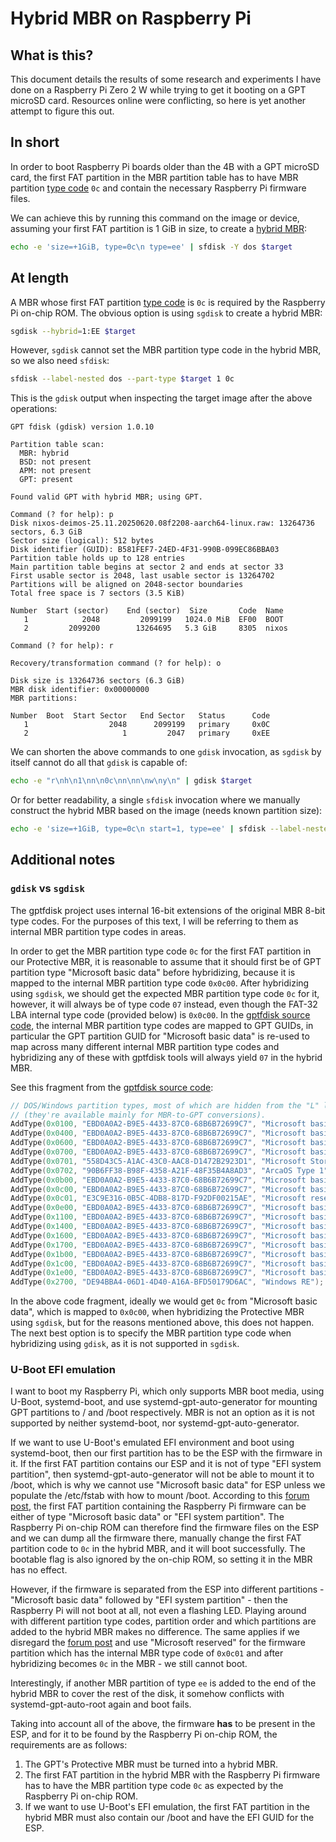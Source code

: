 # Hybrid MBR on Raspberry Pi

## What is this?

This document details the results of some research and experiments I have done
on a Raspberry Pi Zero 2 W while trying to get it booting on a GPT microSD
card. Resources online were conflicting, so here is yet another attempt to
figure this out.


## In short

In order to boot Raspberry Pi boards older than the 4B with a GPT microSD card,
the first FAT partition in the MBR partition table has to have MBR partition
[type code] `0c` and contain the necessary Raspberry Pi firmware files.

We can achieve this by running this command on the image or device, assuming
your first FAT partition is 1 GiB in size, to create a [hybrid MBR]:
```sh
echo -e 'size=+1GiB, type=0c\n type=ee' | sfdisk -Y dos $target
```

[type code]: https://aeb.win.tue.nl/partitions/partition_types-1.html
[hybrid MBR]: https://www.rodsbooks.com/gdisk/hybrid.html


## At length

A MBR whose first FAT partition [type code] is `0c` is required by the
Raspberry Pi on-chip ROM. The obvious option is using `sgdisk` to create a
hybrid MBR:
```sh
sgdisk --hybrid=1:EE $target
```

However, `sgdisk` cannot set the MBR partition type code in the hybrid MBR, so
we also need `sfdisk`:
```sh
sfdisk --label-nested dos --part-type $target 1 0c
```

This is the `gdisk` output when inspecting the target image after the above
operations:
```
GPT fdisk (gdisk) version 1.0.10

Partition table scan:
  MBR: hybrid
  BSD: not present
  APM: not present
  GPT: present

Found valid GPT with hybrid MBR; using GPT.

Command (? for help): p
Disk nixos-deimos-25.11.20250620.08f2208-aarch64-linux.raw: 13264736 sectors, 6.3 GiB
Sector size (logical): 512 bytes
Disk identifier (GUID): B581FEF7-24ED-4F31-990B-099EC86BBA03
Partition table holds up to 128 entries
Main partition table begins at sector 2 and ends at sector 33
First usable sector is 2048, last usable sector is 13264702
Partitions will be aligned on 2048-sector boundaries
Total free space is 7 sectors (3.5 KiB)

Number  Start (sector)    End (sector)  Size       Code  Name
   1            2048         2099199   1024.0 MiB  EF00  BOOT
   2         2099200        13264695   5.3 GiB     8305  nixos

Command (? for help): r

Recovery/transformation command (? for help): o

Disk size is 13264736 sectors (6.3 GiB)
MBR disk identifier: 0x00000000
MBR partitions:

Number  Boot  Start Sector   End Sector   Status      Code
   1                  2048      2099199   primary     0x0C
   2                     1         2047   primary     0xEE
```

We can shorten the above commands to one `gdisk` invocation, as `sgdisk` by
itself cannot do all that `gdisk` is capable of:
```sh
echo -e "r\nh\n1\nn\n0c\nn\nn\nw\ny\n" | gdisk $target
```

Or for better readability, a single `sfdisk` invocation where we manually
construct the hybrid MBR based on the image (needs known partition size):
```sh
echo -e 'size=+1GiB, type=0c\n start=1, type=ee' | sfdisk --label-nested dos $target
```


## Additional notes

### `gdisk` vs `sgdisk`

The gptfdisk project uses internal 16-bit extensions of the original MBR 8-bit
type codes. For the purposes of this text, I will be referring to them as
internal MBR partition type codes in areas.

In order to get the MBR partition type code `0c` for the first FAT partition in
our Protective MBR, it is reasonable to assume that it should first be of GPT
partition type "Microsoft basic data" before hybridizing, because it is mapped
to the internal MBR partition type code `0x0c00`. After hybridizing using
`sgdisk`, we should get the expected MBR partition type code `0c` for it,
however, it will always be of type code `07` instead, even though the FAT-32
LBA internal type code (provided below) is `0x0c00`. In the [gptfdisk source
code], the internal MBR partition type codes are mapped to GPT GUIDs, in
particular the GPT partition GUID for "Microsoft basic data" is re-used to map
across many different internal MBR partition type codes and hybridizing any of
these with gptfdisk tools will always yield `07` in the hybrid MBR.

See this fragment from the [gptfdisk source code]:
```cpp
// DOS/Windows partition types, most of which are hidden from the "L" listing
// (they're available mainly for MBR-to-GPT conversions).
AddType(0x0100, "EBD0A0A2-B9E5-4433-87C0-68B6B72699C7", "Microsoft basic data", 0); // FAT-12
AddType(0x0400, "EBD0A0A2-B9E5-4433-87C0-68B6B72699C7", "Microsoft basic data", 0); // FAT-16 < 32M
AddType(0x0600, "EBD0A0A2-B9E5-4433-87C0-68B6B72699C7", "Microsoft basic data", 0); // FAT-16
AddType(0x0700, "EBD0A0A2-B9E5-4433-87C0-68B6B72699C7", "Microsoft basic data", 1); // NTFS (or HPFS)
AddType(0x0701, "558D43C5-A1AC-43C0-AAC8-D1472B2923D1", "Microsoft Storage Replica", 1);
AddType(0x0702, "90B6FF38-B98F-4358-A21F-48F35B4A8AD3", "ArcaOS Type 1", 1);
AddType(0x0b00, "EBD0A0A2-B9E5-4433-87C0-68B6B72699C7", "Microsoft basic data", 0); // FAT-32
AddType(0x0c00, "EBD0A0A2-B9E5-4433-87C0-68B6B72699C7", "Microsoft basic data", 0); // FAT-32 LBA
AddType(0x0c01, "E3C9E316-0B5C-4DB8-817D-F92DF00215AE", "Microsoft reserved");
AddType(0x0e00, "EBD0A0A2-B9E5-4433-87C0-68B6B72699C7", "Microsoft basic data", 0); // FAT-16 LBA
AddType(0x1100, "EBD0A0A2-B9E5-4433-87C0-68B6B72699C7", "Microsoft basic data", 0); // Hidden FAT-12
AddType(0x1400, "EBD0A0A2-B9E5-4433-87C0-68B6B72699C7", "Microsoft basic data", 0); // Hidden FAT-16 < 32M
AddType(0x1600, "EBD0A0A2-B9E5-4433-87C0-68B6B72699C7", "Microsoft basic data", 0); // Hidden FAT-16
AddType(0x1700, "EBD0A0A2-B9E5-4433-87C0-68B6B72699C7", "Microsoft basic data", 0); // Hidden NTFS (or HPFS)
AddType(0x1b00, "EBD0A0A2-B9E5-4433-87C0-68B6B72699C7", "Microsoft basic data", 0); // Hidden FAT-32
AddType(0x1c00, "EBD0A0A2-B9E5-4433-87C0-68B6B72699C7", "Microsoft basic data", 0); // Hidden FAT-32 LBA
AddType(0x1e00, "EBD0A0A2-B9E5-4433-87C0-68B6B72699C7", "Microsoft basic data", 0); // Hidden FAT-16 LBA
AddType(0x2700, "DE94BBA4-06D1-4D40-A16A-BFD50179D6AC", "Windows RE");
```

In the above code fragment, ideally we would get `0c` from "Microsoft basic
data", which is mapped to `0x0c00`, when hybridizing the Protective MBR using
`sgdisk`, but for the reasons mentioned above, this does not happen. The next
best option is to specify the MBR partition type code when hybridizing using
`gdisk`, as it is not supported in `sgdisk`.

[gptfdisk source code]: https://sourceforge.net/p/gptfdisk/code/ci/0e13e907ced9981024d0bdec7e2dc1b2081c9cbe/tree/parttypes.cc#l80


### U-Boot EFI emulation

I want to boot my Raspberry Pi, which only supports MBR boot media, using
U-Boot, systemd-boot, and use systemd-gpt-auto-generator for mounting GPT
partitions to / and /boot respectively. MBR is not an option as it is not
supported by neither systemd-boot, nor systemd-gpt-auto-generator.

If we want to use U-Boot's emulated EFI environment and boot using
systemd-boot, then our first partition has to be the ESP with the firmware in
it. If the first FAT partition contains our ESP and it is not of type "EFI
system partition", then systemd-gpt-auto-generator will not be able to mount it
to /boot, which is why we cannot use "Microsoft basic data" for ESP unless we
populate the /etc/fstab with how to mount /boot. According to this [forum
post], the first FAT partition containing the Raspberry Pi firmware can be
either of type "Microsoft basic data" or "EFI system partition". The Raspberry
Pi on-chip ROM can therefore find the firmware files on the ESP and we can dump
all the firmware there, manually change the first FAT partition code to `0c` in
the hybrid MBR, and it will boot successfully. The bootable flag is also
ignored by the on-chip ROM, so setting it in the MBR has no effect.

However, if the firmware is separated from the ESP into different partitions -
"Microsoft basic data" followed by "EFI system partition" - then the Raspberry
Pi will not boot at all, not even a flashing LED. Playing around with different
partition type codes, partition order and which partitions are added to the
hybrid MBR makes no difference. The same applies if we disregard the [forum
post] and use "Microsoft reserved" for the firmware partition which has the
internal MBR type code of `0x0c01` and after hybridizing becomes `0c` in the
MBR - we still cannot boot.

Interestingly, if another MBR partition of type `ee` is added to the end of the
hybrid MBR to cover the rest of the disk, it somehow conflicts with
systemd-gpt-auto-root again and boot fails.

Taking into account all of the above, the firmware **has** to be present in the
ESP, and for it to be found by the Raspberry Pi on-chip ROM, the requirements
are as follows:
1. The GPT's Protective MBR must be turned into a hybrid MBR.
2. The first FAT partition in the hybrid MBR with the Raspberry Pi firmware has
   to have the MBR partition type code `0c` as expected by the Raspberry Pi on-chip ROM.
3. If we want to use U-Boot's EFI emulation, the first FAT partition in the
   hybrid MBR must also contain our /boot and have the EFI GUID for the ESP.

[forum post]: https://forums.raspberrypi.com/viewtopic.php?t=319435#p1912314

